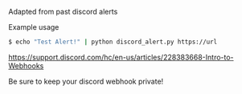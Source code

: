 Adapted from past discord alerts

Example usage
```bash
$ echo "Test Alert!" | python discord_alert.py https://url
```

https://support.discord.com/hc/en-us/articles/228383668-Intro-to-Webhooks

Be sure to keep your discord webhook private!
